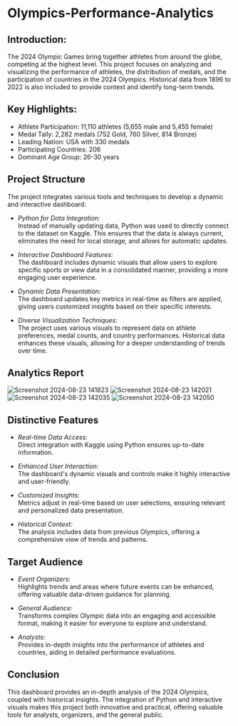 # Olympics-Performance-Analytics

## Introduction:
The 2024 Olympic Games bring together athletes from around the globe, competing at the highest level. This project focuses on analyzing and visualizing the performance of athletes, the distribution of medals, and the participation of countries in the 2024 Olympics. Historical data from 1896 to 2022 is also included to provide context and identify long-term trends.

## Key Highlights:

- Athlete Participation: 11,110 athletes (5,655 male and 5,455 female)
- Medal Tally: 2,282 medals (752 Gold, 760 Silver, 814 Bronze)
- Leading Nation: USA with 330 medals
- Participating Countries: 206
- Dominant Age Group: 26-30 years

## Project Structure

The project integrates various tools and techniques to develop a dynamic and interactive dashboard:

- *Python for Data Integration:*  
  Instead of manually updating data, Python was used to directly connect to the dataset on Kaggle. This ensures that the data is always current, eliminates the need for local storage, and allows for automatic updates.

- *Interactive Dashboard Features:*  
  The dashboard includes dynamic visuals that allow users to explore specific sports or view data in a consolidated manner, providing a more engaging user experience.

- *Dynamic Data Presentation:*  
  The dashboard updates key metrics in real-time as filters are applied, giving users customized insights based on their specific interests.

- *Diverse Visualization Techniques:*  
  The project uses various visuals to represent data on athlete preferences, medal counts, and country performances. Historical data enhances these visuals, allowing for a deeper understanding of trends over time.

## Analytics Report
![Screenshot 2024-08-23 141823](https://github.com/user-attachments/assets/e1b5078f-394e-4415-8252-8e64fa4c5fec)
![Screenshot 2024-08-23 142021](https://github.com/user-attachments/assets/3521c93d-2f92-484a-8cda-6f4d54b93034)
![Screenshot 2024-08-23 142035](https://github.com/user-attachments/assets/e1dfe34c-7c03-4b99-85b9-8c4839a9290c)
![Screenshot 2024-08-23 142050](https://github.com/user-attachments/assets/c371091d-a806-471f-b0bc-1ca114aab298)




## Distinctive Features

- *Real-time Data Access:*  
  Direct integration with Kaggle using Python ensures up-to-date information.

- *Enhanced User Interaction:*  
  The dashboard's dynamic visuals and controls make it highly interactive and user-friendly.

- *Customized Insights:*  
  Metrics adjust in real-time based on user selections, ensuring relevant and personalized data presentation.

- *Historical Context:*  
  The analysis includes data from previous Olympics, offering a comprehensive view of trends and patterns.



## Target Audience

- *Event Organizers:*  
  Highlights trends and areas where future events can be enhanced, offering valuable data-driven guidance for planning.

- *General Audience:*  
  Transforms complex Olympic data into an engaging and accessible format, making it easier for everyone to explore and understand.

- *Analysts:*  
  Provides in-depth insights into the performance of athletes and countries, aiding in detailed performance evaluations.
## Conclusion

This dashboard provides an in-depth analysis of the 2024 Olympics, coupled with historical insights. The integration of Python and interactive visuals makes this project both innovative and practical, offering valuable tools for analysts, organizers, and the general public.
